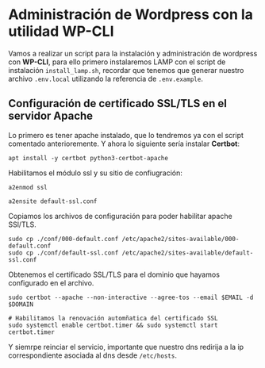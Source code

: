 # Administración de Wordpress con la utilidad WP-CLI

Vamos a realizar un script para la instalación y administración de wordpress con **WP-CLI**, para ello primero 
instalaremos LAMP con el script de instalación `install_lamp.sh`, recordar que tenemos que generar nuestro archivo 
`.env.local` utilizando la referencia de `.env.example`.

## Configuración de certificado SSL/TLS en el servidor Apache
Lo primero es tener apache instalado, que lo tendremos ya con el script comentado anterioremente. Y ahora lo siguiente
sería instalar **Certbot**:
````shell
apt install -y certbot python3-certbot-apache 
````

Habilitamos el módulo ssl y su sitio de confiugración:
````shell
a2enmod ssl

a2ensite default-ssl.conf
````

Copiamos los archivos de configuración para poder habilitar apache SSl/TLS.
````shell
sudo cp ./conf/000-default.conf /etc/apache2/sites-available/000-default.conf
sudo cp ./conf/default-ssl.conf /etc/apache2/sites-available/default-ssl.conf
````

Obtenemos el certificado SSL/TLS para el dominio que hayamos configurado en el archivo.
````shell
sudo certbot --apache --non-interactive --agree-tos --email $EMAIL -d $DOMAIN

# Habilitamos la renovación automñatica del certificado SSL
sudo systemctl enable certbot.timer && sudo systemctl start certbot.timer
````

Y siemrpe reinciar el servicio, importante que nuestro dns redirija a la ip correspondiente asociada al dns desde 
`/etc/hosts`.
